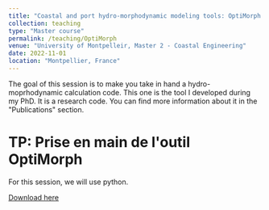 ```yaml
---
title: "Coastal and port hydro-morphodynamic modeling tools: OptiMorph - Master Coastal Engineering 2"
collection: teaching
type: "Master course"
permalink: /teaching/OptiMorph
venue: "University of Montpelleir, Master 2 - Coastal Engineering"
date: 2022-11-01
location: "Montpellier, France"
---
```

The goal of this session is to make you take in hand a hydro-moprhodynamic calculation code. This one is the tool I developed during my PhD. It is a research code. You can find more information about it in the "Publications" section.

TP: Prise en main de l'outil OptiMorph
======
For this session, we will use python.

[Download here](http://ronan-dupont.github.io/files/teaching/TP_OptiMorph.pdf)
